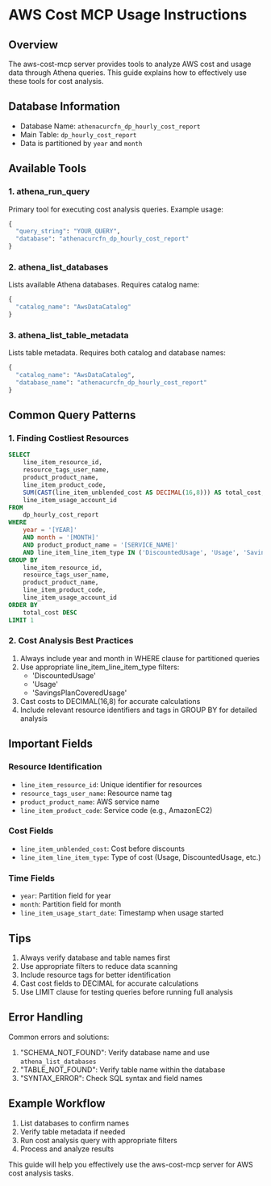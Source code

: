 # AWS Cost MCP Usage Instructions

## Overview
The aws-cost-mcp server provides tools to analyze AWS cost and usage data through Athena queries. This guide explains how to effectively use these tools for cost analysis.

## Database Information
- Database Name: `athenacurcfn_dp_hourly_cost_report`
- Main Table: `dp_hourly_cost_report`
- Data is partitioned by `year` and `month`

## Available Tools

### 1. athena_run_query
Primary tool for executing cost analysis queries. Example usage:
```python
{
  "query_string": "YOUR_QUERY",
  "database": "athenacurcfn_dp_hourly_cost_report"
}
```

### 2. athena_list_databases
Lists available Athena databases. Requires catalog name:
```python
{
  "catalog_name": "AwsDataCatalog"
}
```

### 3. athena_list_table_metadata
Lists table metadata. Requires both catalog and database names:
```python
{
  "catalog_name": "AwsDataCatalog",
  "database_name": "athenacurcfn_dp_hourly_cost_report"
}
```

## Common Query Patterns

### 1. Finding Costliest Resources
```sql
SELECT 
    line_item_resource_id,
    resource_tags_user_name,
    product_product_name,
    line_item_product_code,
    SUM(CAST(line_item_unblended_cost AS DECIMAL(16,8))) AS total_cost,
    line_item_usage_account_id
FROM 
    dp_hourly_cost_report
WHERE 
    year = '[YEAR]'
    AND month = '[MONTH]'
    AND product_product_name = '[SERVICE_NAME]'
    AND line_item_line_item_type IN ('DiscountedUsage', 'Usage', 'SavingsPlanCoveredUsage')
GROUP BY 
    line_item_resource_id,
    resource_tags_user_name,
    product_product_name,
    line_item_product_code,
    line_item_usage_account_id
ORDER BY 
    total_cost DESC
LIMIT 1
```

### 2. Cost Analysis Best Practices
1. Always include year and month in WHERE clause for partitioned queries
2. Use appropriate line_item_line_item_type filters:
   - 'DiscountedUsage'
   - 'Usage'
   - 'SavingsPlanCoveredUsage'
3. Cast costs to DECIMAL(16,8) for accurate calculations
4. Include relevant resource identifiers and tags in GROUP BY for detailed analysis

## Important Fields

### Resource Identification
- `line_item_resource_id`: Unique identifier for resources
- `resource_tags_user_name`: Resource name tag
- `product_product_name`: AWS service name
- `line_item_product_code`: Service code (e.g., AmazonEC2)

### Cost Fields
- `line_item_unblended_cost`: Cost before discounts
- `line_item_line_item_type`: Type of cost (Usage, DiscountedUsage, etc.)

### Time Fields
- `year`: Partition field for year
- `month`: Partition field for month
- `line_item_usage_start_date`: Timestamp when usage started

## Tips
1. Always verify database and table names first
2. Use appropriate filters to reduce data scanning
3. Include resource tags for better identification
4. Cast cost fields to DECIMAL for accurate calculations
5. Use LIMIT clause for testing queries before running full analysis

## Error Handling
Common errors and solutions:
1. "SCHEMA_NOT_FOUND": Verify database name and use `athena_list_databases`
2. "TABLE_NOT_FOUND": Verify table name within the database
3. "SYNTAX_ERROR": Check SQL syntax and field names

## Example Workflow
1. List databases to confirm names
2. Verify table metadata if needed
3. Run cost analysis query with appropriate filters
4. Process and analyze results

This guide will help you effectively use the aws-cost-mcp server for AWS cost analysis tasks.
